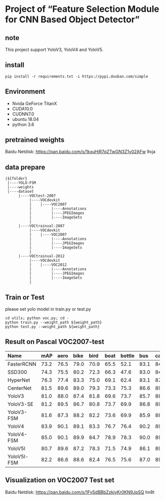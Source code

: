 # Project of “Feature Selection Module for CNN Based Object Detector”

## note
This project support YoloV3, YoloV4 and YoloV5.

## install 
```pip install -r requirements.txt -i https://pypi.douban.com/simple```

## Environment

* Nvida GeForce TitanX
* CUDA10.0
* CUDNN7.0
* ubuntu 18.04
* python 3.6

## pretrained weights
Baidu Netdisk: https://pan.baidu.com/s/1kxuHjR7qZTwGN3Z1y02AFw  9xja

## data prepare
```
|${folder}
 |----YOLO-FSM
 |----weights
 |----dataset
      |----VOCtest-2007
           |----VOCdevkit
           |    |----VOC2007
           |         |----Annotations
           |         |----JPEGImages
           |         |----ImageSets
           |    
      |----VOCtrainval-2007
           |----VOCdevkit
           |    |----VOC2007
           |         |----Annotations
           |         |----JPEGImages
           |         |----ImageSets
           | 
      |----VOCtrainval-2012
           |----VOCdevkit
           |    |----VOC2012
           |         |----Annotations
           |         |----JPEGImages
           |         |----ImageSets
           | 
```

## Train or Test
please set yolo model in train.py or test.py
```
cd utils; python voc.py; cd -
python train.py --weight_path ${weight_path}
python test.py --weight_path ${weight_path}
```

## Result on Pascal VOC2007-test
| Name | mAP | aero | bike | bird | boat | bottle | bus | car | cat | chair | cow | table | dog | horse | motor | person | plant | sheep | sofa | train | monitor | 
| :----- | :----- | :------ | :----- | :-----| :-----| :-----| :-----| :-----| :-----| :-----| :-----| :-----| :-----| :-----| :-----| :-----| :-----| :-----| :-----| :-----| :-----| 
| FasterRCNN  | 73.2 | 76.5 | 79.0 | 70.9 | 65.5 | 52.1 | 83.1 | 84.7 | 86.4 | 52.0 | 81.9 | 65.7 | 84.8 | 84.6 | 77.5 | 76.7 | 38.8 | 73.6 | 73.9 | 83.0 | 72.6 |
| SSD300	  | 74.3 | 75.5 | 80.2 | 72.3 | 66.3 | 47.6 | 83.0 | 84.2 | 86.1 | 54.7 | 78.3 | 73.9 | 84.5 | 85.3 | 82.6 | 76.2 | 48.6 | 73.9 | 76.0 | 83.4 | 74.0 |
| HyperNet	  | 76.3 | 77.4 | 83.3 | 75.0 | 69.1 | 62.4 | 83.1 | 87.4 | 87.4 | 57.1 | 79.8 | 71.4 | 85.1 | 85.1 | 80.0 | 79.1 | 51.2 | 79.1 | 75.7 | 80.9 | 76.5 |
| CenterNet	  | 81.5 | 89.6 | 89.0 | 79.3 | 73.3 | 75.3 | 86.6 | 89.6 | 86.6 | 67.0 | 87.1 | 75.1 | 85.6 | 90.0 | 87.0 | 86.2 | 58.7 | 80.5 | 73.9 | 87.9 | 81.6 |
| YoloV3	  | 81.0 | 88.0 | 87.4 | 81.8 | 69.6 | 73.7 | 85.7 | 88.6 | 87.0 | 67.2 | 85.7 | 74.6 | 87.1 | 87.7 | 84.9 | 85.6 | 58.9 | 84.1 | 76.1 | 84.6 | 81.1 |
| YoloV3-SE	  | 81.2 | 89.5 | 86.7 | 80.8 | 73.7 | 69.9 | 86.8 | 89.0 | 88.1 | 66.5 | 85.8 | 74.2 | 86.6 | 89.2 | 86.2 | 85.1 | 57.9 | 86.5 | 75.1 | 87.5 | 79.1 |
| YoloV3-FSM  | 81.6 | 87.3 | 88.2 | 82.2 | 73.6 | 69.9 | 85.9 | 88.9 | 87.2 | 68.6 | 87.6 | 76.7 | 86.8 | 89.8 | 86.0 | 85.7 | 57.3 | 86.4 | 77.9 | 85.8 | 81.1 |
| YoloV4	  | 83.9 | 90.1 | 89.1 | 83.3 | 76.7 | 76.4 | 90.2 | 89.5 | 88.6 | 73.0 | 89.4 | 80.4 | 87.6 | 90.1 | 88.4 | 87.9 | 57.7 | 85.9 | 82.2 | 87.6 | 83.8 |
| YoloV4-FSM  | 85.0 | 90.1 | 89.9 | 84.7 | 78.9 | 78.3 | 90.0 | 89.9 | 88.9 | 74.7 | 89.3 | 82.8 | 87.8 | 90.4 | 89.5 | 88.4 | 62.4 | 87.2 | 82.0 | 88.5 | 87.0 |
| YoloV5l	  | 80.7 | 89.6 | 87.2 | 78.3 | 71.5 | 74.9 | 86.1 | 89.4 | 86.1 | 64.8 | 86.6 | 75.5 | 84.3 | 90.0 | 85.6 | 85.6 | 56.3 | 83.5 | 75.5 | 85.2 | 78.2 |
| YoloV5l-FSM | 82.2 | 86.6 | 88.6 | 82.4 | 76.5 | 75.6 | 87.0 | 89.4 | 87.9 | 66.1 | 87.2 | 78.0 | 85.9 | 88.1 | 88.3 | 86.6 | 58.6 | 87.4 | 74.7 | 87.7 | 80.4 |

## Visualization on VOC2007 Test set
Baidu Netdisk: https://pan.baidu.com/s/1FySdBBbZzkjyKr0KN9JpSQ  hn8t

